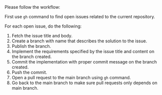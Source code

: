 Please follow the workflow:

First use `gh` command to find open issues related to the current repository.

For each open issue, do the following:
1. Fetch the issue title and body.
2. Create a branch with name that describes the solution to the issue.
3. Publish the branch.
4. Implement the requirements specified by the issue title and content on the branch created.
5. Commit the implementation with proper commit message on the branch created.
6. Push the commit.
7. Open a pull request to the main branch using `gh` command.
8. Go back to the main branch to make sure pull requests only depends on main branch.
